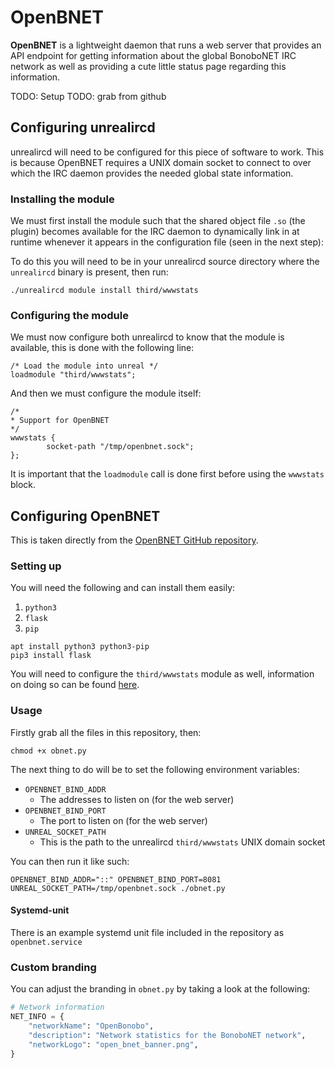 OpenBNET
=======

**OpenBNET** is a lightweight daemon that runs a web server that provides an API endpoint for getting information about the global BonoboNET
IRC network as well as providing a cute little status page regarding this information.

TODO: Setup
TODO: grab from github

## Configuring unrealircd

unrealircd will need to be configured for this piece of software to work. This is because OpenBNET requires a UNIX domain socket to
connect to over which the IRC daemon provides the needed global state information.


### Installing the module

We must first install the module such that the shared object file `.so` (the plugin) becomes available for the IRC daemon to dynamically
link in at runtime whenever it appears in the configuration file (seen in the next step):

To do this you will need to be in your unrealircd source directory where the `unrealircd` binary is present, then run:

```
./unrealircd module install third/wwwstats
```

### Configuring the module

We must now configure both unrealircd to know that the module is available, this is done with the following line:

```
/* Load the module into unreal */
loadmodule "third/wwwstats"; 
```

And then we must configure the module itself:

```
/* 
* Support for OpenBNET 
*/ 
wwwstats { 
        socket-path "/tmp/openbnet.sock";
};
```

It is important that the `loadmodule` call is done first before using the `wwwstats` block.

## Configuring OpenBNET

This is taken directly from the [OpenBNET GitHub repository](https://github.com/bonobonet/OpenBNET).

### Setting up

You will need the following and can install them easily:

1. `python3`
2. `flask`
3. `pip`

```
apt install python3 python3-pip
pip3 install flask
```

You will need to configure the `third/wwwstats` module as well, information on doing so can be found [here](http://deavmi.assigned.network/projects/bonobonet/openbnet/).

### Usage

Firstly grab all the files in this repository, then:

```
chmod +x obnet.py
```

The next thing to do will be to set the following environment variables:

* `OPENBNET_BIND_ADDR`
  *  The addresses to listen on (for the web server)
* `OPENBNET_BIND_PORT`
  * The port to listen on (for the web server)
* `UNREAL_SOCKET_PATH`
  * This is the path to the unrealircd `third/wwwstats` UNIX domain socket

You can then run it like such:

```
OPENBNET_BIND_ADDR="::" OPENBNET_BIND_PORT=8081 UNREAL_SOCKET_PATH=/tmp/openbnet.sock ./obnet.py
```

#### Systemd-unit

There is an example systemd unit file included in the repository as `openbnet.service`

### Custom branding

You can adjust the branding in `obnet.py` by taking a look at the following:

```python
# Network information
NET_INFO = {
    "networkName": "OpenBonobo",
    "description": "Network statistics for the BonoboNET network",
    "networkLogo": "open_bnet_banner.png",
}
```